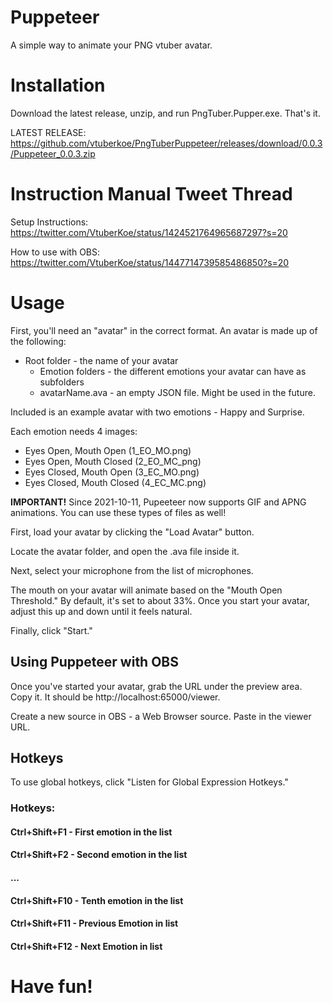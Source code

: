 
# Puppeteer

A simple way to animate your PNG vtuber avatar.

# Installation

Download the latest release, unzip, and run PngTuber.Pupper.exe. That's it.

LATEST RELEASE: https://github.com/vtuberkoe/PngTuberPuppeteer/releases/download/0.0.3/Puppeteer_0.0.3.zip

# Instruction Manual Tweet Thread

Setup Instructions: https://twitter.com/VtuberKoe/status/1424521764965687297?s=20

How to use with OBS: https://twitter.com/VtuberKoe/status/1447714739585486850?s=20

# Usage

First, you'll need an "avatar" in the correct format. An avatar is made up of the following:

- Root folder - the name of your avatar
  - Emotion folders - the different emotions your avatar can have as subfolders
  - avatarName.ava - an empty JSON file. Might be used in the future.

Included is an example avatar with two emotions - Happy and Surprise.

Each emotion needs 4 images:
- Eyes Open, Mouth Open (1_EO_MO.png)
- Eyes Open, Mouth Closed (2_EO_MC_png)
- Eyes Closed, Mouth Open (3_EC_MO.png)
- Eyes Closed, Mouth Closed (4_EC_MC.png)

**IMPORTANT!** Since 2021-10-11, Pupeeteer now supports GIF and APNG animations. You can use these types of files as well!

First, load your avatar by clicking the "Load Avatar" button.

Locate the avatar folder, and open the .ava file inside it.

Next, select your microphone from the list of microphones. 

The mouth on your avatar will animate based on the "Mouth Open Threshold." By default, it's set to about 33%. Once you start your avatar, adjust this up and down until it feels natural.

Finally, click "Start." 

## Using Puppeteer with OBS

Once you've started your avatar, grab the URL under the preview area. Copy it. It should be http://localhost:65000/viewer.

Create a new source in OBS - a Web Browser source. Paste in the viewer URL.

## Hotkeys

To use global hotkeys, click "Listen for Global Expression Hotkeys."

### Hotkeys:
#### Ctrl+Shift+F1 - First emotion in the list
#### Ctrl+Shift+F2 - Second emotion in the list
#### ...
#### Ctrl+Shift+F10 - Tenth emotion in the list
#### Ctrl+Shift+F11 - Previous Emotion in list
#### Ctrl+Shift+F12 - Next Emotion in list

# Have fun!
